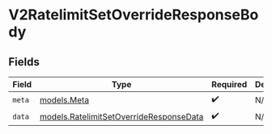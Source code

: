 # V2RatelimitSetOverrideResponseBody


## Fields

| Field                                                                                    | Type                                                                                     | Required                                                                                 | Description                                                                              |
| ---------------------------------------------------------------------------------------- | ---------------------------------------------------------------------------------------- | ---------------------------------------------------------------------------------------- | ---------------------------------------------------------------------------------------- |
| `meta`                                                                                   | [models.Meta](../models/meta.md)                                                         | :heavy_check_mark:                                                                       | N/A                                                                                      |
| `data`                                                                                   | [models.RatelimitSetOverrideResponseData](../models/ratelimitsetoverrideresponsedata.md) | :heavy_check_mark:                                                                       | N/A                                                                                      |